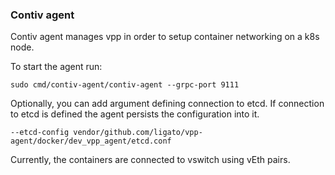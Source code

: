### Contiv agent

Contiv agent manages vpp in order to setup container networking on a k8s node.

To start the agent run:

```
sudo cmd/contiv-agent/contiv-agent --grpc-port 9111
```

Optionally, you can add argument defining connection to etcd. If connection to etcd
is defined the agent persists the configuration into it.
```
--etcd-config vendor/github.com/ligato/vpp-agent/docker/dev_vpp_agent/etcd.conf
```

Currently, the containers are connected to vswitch using vEth pairs.

